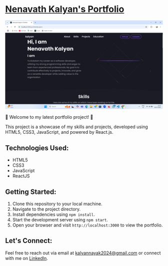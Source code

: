 # [Nenavath Kalyan's Portfolio](https://kalyan73311.github.io/portfolio/)

![Nenavath Kalyan's Portfolio-image](src/images/portfolio-logo.png)


🚀 Welcome to my latest portfolio project! 🚀

This project is a showcase of my skills and projects, developed using HTML5, CSS3, JavaScript, and powered by React.js.


## Technologies Used:

- HTML5
- CSS3
- JavaScript
- ReactJS

## Getting Started:

1. Clone this repository to your local machine.
2. Navigate to the project directory.
3. Install dependencies using `npm install`.
4. Start the development server using `npm start`.
5. Open your browser and visit `http://localhost:3000` to view the portfolio.

## Let's Connect:

Feel free to reach out via email at [kalyannayak2024@gmail.com](mailto:your.email@example.com) or connect with me on [LinkedIn](https://www.linkedin.com/in/kalyan-nayak-859184281/).

